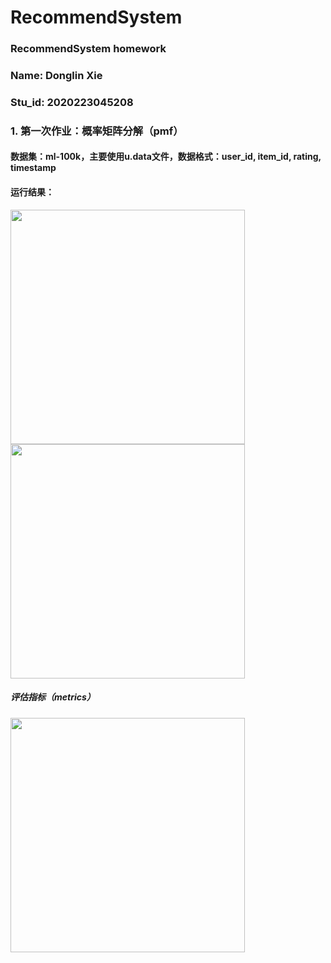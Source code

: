 # RecommendSystem

### RecommendSystem homework
### Name: Donglin Xie
### Stu_id: 2020223045208

### 1. 第一次作业：概率矩阵分解（pmf）
#### 数据集：ml-100k，主要使用u.data文件，数据格式：user_id, item_id, rating, timestamp
#### 运行结果：
<img src="https://user-images.githubusercontent.com/32807069/114331086-d57ab600-9b75-11eb-8cf6-5ce9b1d436c9.png" width=375/>

<img src="https://user-images.githubusercontent.com/32807069/114331130-ea574980-9b75-11eb-96b7-5250c50545b1.png" width=375/>

##### 评估指标（metrics）
<img src="https://user-images.githubusercontent.com/32807069/114331156-ffcc7380-9b75-11eb-9cce-1aa8db885958.png" width=375/>
